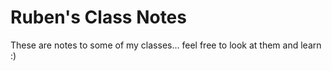 # Ruben's Class Notes


These are notes to some of my classes... feel free to look at them and learn :)